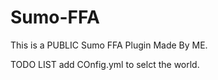 # Sumo-FFA
This is a PUBLIC Sumo FFA Plugin Made By ME.

TODO LIST
add COnfig.yml to selct the world.
